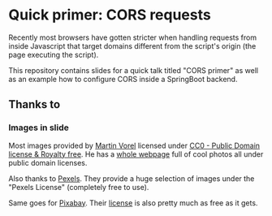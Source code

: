 # Quick primer: CORS requests

Recently most browsers have gotten stricter when handling requests from inside Javascript
that target domains different from the script's origin (the page executing the script).

This repository contains slides for a quick talk titled "CORS primer" as well as an
example how to configure CORS inside a SpringBoot backend.

## Thanks to

### Images in slide

Most images provided by [Martin Vorel](https://libreshot.com/about-libreshot/)
licensed under [CC0 - Public Domain license & Royalty free](https://creativecommons.org/licenses/publicdomain/).
He has a [whole webpage](https://libreshot.com) full of cool photos all under public domain licenses.

Also thanks to [Pexels](https://www.pexels.com/). They provide a huge selection of images under the
"Pexels License" (completely free to use).

Same goes for [Pixabay](https://pixabay.com). Their [license](https://pixabay.com/service/license/) is also
pretty much as free as it gets.
